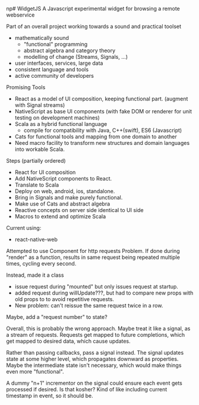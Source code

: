 np# WidgetJS
A Javascript experimental widget for browsing a remote webservice


Part of an overall project working towards a sound and practical toolset
  - mathematically sound
     - "functional" programming
     - abstract algebra and category theory
     - modelling of change (Streams, Signals, ...)
  - user interfaces, services, large data
  - consistent language and tools
  - active community of developers

Promising Tools
  - React as a model of UI composition, keeping functional part.
    (augment with Signal streams)
  - NativeScript as base UI components
    (with fake DOM or renderer for unit testing on development machines)
  - Scala as a hybrid functional language
    - compile for compatibility with Java, C++(swift), ES6 (Javascript)
  - Cats for functional tools and mapping from one domain to another
  - Need macro facility to transform new structures and domain languages into workable Scala.


Steps (partially ordered)
  - React for UI composition
  - Add NativeScript components to React.
  - Translate to Scala
  - Deploy on web, android, ios, standalone.
  - Bring in Signals and make purely functional.
  - Make use of Cats and abstract algebra
  - Reactive concepts on server side identical to UI side
  - Macros to extend and optimize Scala
  
  
Current using:
  - react-native-web
  
  
Attempted to use Component for http requests
    Problem. If done during "render" as a function, results in same request being repeated
    multiple times, cycling every second.
    
Instead, made it a class
   - issue request during "mounted"
        but only issues request at startup.
   - added request during willUpdate???,
        but had to compare new props with old props to
        to avoid repetitive requests.
   - New problem: can't reissue the same request twice in a row.
   
Maybe, add a "request number" to state?

Overall, this is probably the wrong approach.
Maybe treat it like a signal, as a stream of requests.
Requests get mapped to future completions,
which get mapped to desired data, which cause updates.

Rather than passing callbacks, pass a signal instead.
The signal updates state at some higher level, which propagates
downward as properties. 
Maybe the intermediate state isn't necessary, which would 
make things even more "functional".

A dummy "n+1" incrementor on the signal could ensure each event
gets processed if desired. Is that kosher?
Kind of like including current timestamp in event, so it should be.
    
    